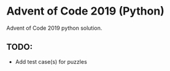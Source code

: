 # Advent of Code 2019 (Python)

Advent of Code 2019 python solution.

## TODO:

- Add test case(s) for puzzles
